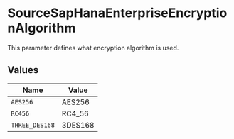 # SourceSapHanaEnterpriseEncryptionAlgorithm

This parameter defines what encryption algorithm is used.


## Values

| Name           | Value          |
| -------------- | -------------- |
| `AES256`       | AES256         |
| `RC456`        | RC4_56         |
| `THREE_DES168` | 3DES168        |